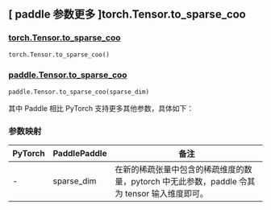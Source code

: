 ## [ paddle 参数更多 ]torch.Tensor.to_sparse_coo

### [torch.Tensor.to_sparse_coo](https://pytorch.org/docs/stable/generated/torch.Tensor.to_sparse_coo.html)

```python
torch.Tensor.to_sparse_coo()
```

### [paddle.Tensor.to_sparse_coo]()

```python
paddle.Tensor.to_sparse_coo(sparse_dim)
```

其中 Paddle 相比 PyTorch 支持更多其他参数，具体如下：

### 参数映射


| PyTorch | PaddlePaddle | 备注                                                                                          |
| ------- | ------------ | --------------------------------------------------------------------------------------------- |
| -       | sparse_dim   | 在新的稀疏张量中包含的稀疏维度的数量，pytorch 中无此参数，paddle 令其为 tensor 输入维度即可。 |
